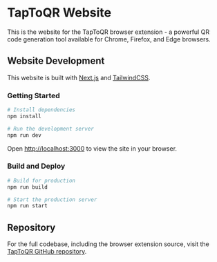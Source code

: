 # TapToQR Website

This is the website for the TapToQR browser extension - a powerful QR code generation tool available for Chrome, Firefox, and Edge browsers.

## Website Development

This website is built with [Next.js](https://nextjs.org) and [TailwindCSS](https://tailwindcss.com).

### Getting Started

```bash
# Install dependencies
npm install

# Run the development server
npm run dev
```

Open [http://localhost:3000](http://localhost:3000) to view the site in your browser.

### Build and Deploy

```bash
# Build for production
npm run build

# Start the production server
npm run start
```

## Repository

For the full codebase, including the browser extension source, visit the [TapToQR GitHub repository](https://github.com/clFaster/TapToQR).
